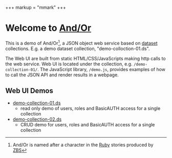 +++
markup = "mmark"
+++


# Welcome to [And/Or](https://github.com/caltechlibrary/andor)

This is a demo of And/Or[^1], a JSON object web service based on
[dataset](https://github.com/caltechlibrary/dataset) collections. 
E.g. a demo dataset collection, "demo-colloction-01.ds". 

The Web UI are built from static HTML/CSS/JavaScripts making http 
calls to the web service.  Web UI is located under the collection,
e.g. `/demo-collection-01/`. The JavaScript library, `/demo.js`, provides
examples of how to call the JSON API and render results in a webpage.

## Web UI Demos

+ [demo-collection-01.ds](/demo-collection-01/)
    + read only demo of users, roles and BasicAUTH access for a single collection
+ [demo-collection-02.ds](/demo-collection-02/)
    + CRUD demo for users, roles and BasicAUTH access for a single collection

[^1]: And/Or is named after a character in the [Ruby](https://www.zbs.org/index_new.php/store/ruby) stories produced by [ZBS](https://www.zbs.org) 
